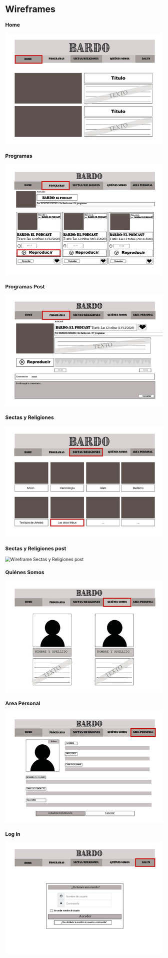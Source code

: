 # Wireframes

<!--
Recoged en este documento un listado con enlaces a los diferentes
wireframes que creéis para el proyecto web
-->

### Home
![Wireframe Home](https://github.com/DeustoPWEB2020/documentacion-grupo2/blob/main/maquetacion/Home.jpeg)

### Programas
![Wireframe Programas](https://github.com/DeustoPWEB2020/documentacion-grupo2/blob/main/maquetacion/Programas.jpeg)

### Programas Post
![Wireframe Programas Post](https://github.com/DeustoPWEB2020/documentacion-grupo2/blob/main/maquetacion/Programas%20post.jpeg)

### Sectas y Religiones
![Wireframe Sectas y Religiones](https://github.com/DeustoPWEB2020/documentacion-grupo2/blob/main/maquetacion/Sectas%20y%20Religiones.jpeg)

### Sectas y Religiones post
![Wireframe Sectas y Religiones post](https://github.com/DeustoPWEB2020/documentacion-grupo2/blob/main/maquetacion/Sectas%20y%20Religi%C3%B3n%20post.jpeg)

### Quiénes Somos
![Wireframe Quienes Somos](https://github.com/DeustoPWEB2020/documentacion-grupo2/blob/Wireframe/maquetacion/Quienes%20somos.jpeg)

### Area Personal
![Wireframe Area Personal](https://github.com/DeustoPWEB2020/documentacion-grupo2/blob/main/maquetacion/Area%20personal.jpeg)

### Log In
![Wireframe Log In](https://github.com/DeustoPWEB2020/documentacion-grupo2/blob/main/maquetacion/Log%20In.jpeg)
